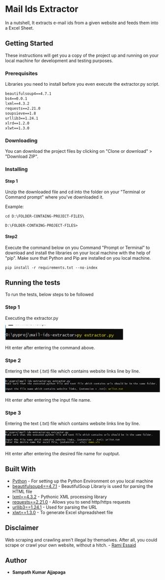 # Mail Ids Extractor

In a nutshell, It extracts e-mail ids from a given website and feeds them into a Excel Sheet.

## Getting Started

These instructions will get you a copy of the project up and running on your local machine for development and testing purposes.
### Prerequisites

Libraries you need to install before you even execute the extractor.py script.
```
beautifulsoup4==4.7.1
bs4==0.0.1
lxml==4.3.2
requests==2.21.0
soupsieve==1.8
urllib3==1.24.1
xlrd==1.2.0
xlwt==1.3.0
```

### Downloading

You can download the project files by clicking on "Clone or download" > "Download ZIP".

### Installing

#### Step 1

Unzip the downloaded file and cd into the folder on your "Terminal or Command prompt" where you've downloaded it.

Example:
```
cd D:\FOLDER-CONTAING-PROJECT-FILES\
```
```
D:\FOLDER-CONTAING-PROJECT-FILES>
```

#### Step2

Execute the command below on you Command "Prompt or Terminal" to download and install the libraries on your local machine with the help of "pip". Make sure that Python and Pip are installed on you local machine.

```
pip install -r requirements.txt --no-index
```

## Running the tests

To run the tests, below steps to be followed

### Step 1

Executing the extractor.py

![alt text](Images/img_1.PNG)

Hit enter after entering the command above.

### Stpe 2

Entering the text (.txt) file which contains website links line by line.

![alt text](Images/img_2.PNG)

Hit enter after entering the input file name.

### Stpe 3

Entering the text (.txt) file which contains website links line by line.

![alt text](Images/img_3.PNG)

Hit enter after entering the desired file name for ouptput.

## Built With

* [Python](https://www.python.org/downloads/) - For setting up the Python Environment on you local machine
* [beautifulsoup4==4.7.1](https://pypi.org/project/beautifulsoup4/) - BeautifulSoup Librariy is used for parsing the HTML file
* [lxml==4.3.2](https://pypi.org/project/lxml/) - Pythonic XML processing library
* [requests==2.21.0](https://pypi.org/project/requests/) - Allows you to send http/https requests
* [urllib3==1.24.1](https://pypi.org/project/urllib3/) - Used for parsing the URL
* [xlwt==1.3.0](https://pypi.org/project/xlwt/) - To generate Excel shpreadsheet file

## Disclaimer

Web scraping and crawling aren't illegal by themselves. After all, you could scrape or crawl your own website, without a hitch. - [Rami Essaid](https://resources.distilnetworks.com/all-blog-posts/is-web-scraping-illegal-depends-on-what-the-meaning-of-the-word-is-is)

## Author

* **Sampath Kumar Ajjapaga** 
